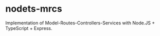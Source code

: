 # nodets-mrcs
Implementation of Model-Routes-Controllers-Services with Node.JS + TypeScript + Express.
